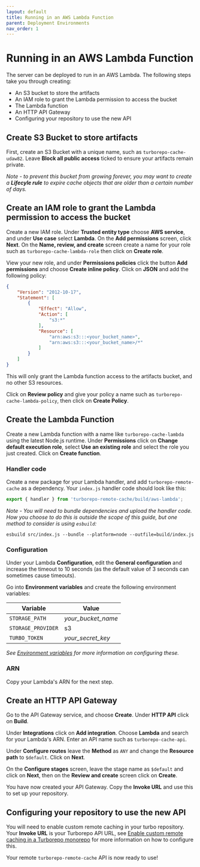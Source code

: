 ```yaml
---
layout: default
title: Running in an AWS Lambda Function
parent: Deployment Environments
nav_order: 1
---
```


# Running in an AWS Lambda Function

The server can be deployed to run in an AWS Lambda. The following steps take you
through creating:

- An S3 bucket to store the artifacts
- An IAM role to grant the Lambda permission to access the bucket
- The Lambda function
- An HTTP API Gateway
- Configuring your repository to use the new API

## Create S3 Bucket to store artifacts
First, create an S3 Bucket with a unique name, such as `turborepo-cache-udaw82`.
Leave **Block all public access** ticked to ensure your artifacts remain
private.

*Note - to prevent this bucket from growing forever, you may want to create a
**Lifecyle rule** to expire cache objects that are older than a certain number
of days.*

## Create an IAM role to grant the Lambda permission to access the bucket
Create a new IAM role. Under **Trusted entity type** choose **AWS service**, and
under **Use case** select **Lambda**. On the **Add permissions** screen, click
**Next**. On the **Name, review, and create** screen create a name for your role
such as `turborepo-cache-lambda-role` then click on **Create role**.

View your new role, and under **Permissions policies** click the button **Add
permissions** and choose **Create inline policy**. Click on **JSON** and add the
following policy:

```json
{
    "Version": "2012-10-17",
    "Statement": [
        {
            "Effect": "Allow",
            "Action": [
                "s3:*"
            ],
            "Resource": [
                "arn:aws:s3:::<your_bucket_name>",
                "arn:aws:s3:::<your_bucket_name>/*"
            ]
        }
    ]
}
```

This will only grant the Lambda function access to the artifacts bucket, and no
other S3 resources.

Click on **Review policy** and give your policy a name such as
`turborepo-cache-lambda-policy`, then click on **Create Policy**.

## Create the Lambda Function

Create a new Lambda function with a name like `turborepo-cache-lambda` using the
latest Node.js runtime. Under **Permissions** click on **Change default
execution role**, select **Use an existing role** and select the role you just
created. Click on **Create function**.

### Handler code

Create a new package for your Lambda handler, and add `turborepo-remote-cache`
as a dependency. Your `index.js` handler code should look like this:

```js
export { handler } from 'turborepo-remote-cache/build/aws-lambda';
```

*Note - You will need to bundle dependencies and upload the handler code. How
you choose to do this is outside the scope of this guide, but one method to
consider is using `esbuild`:*

```
esbuild src/index.js --bundle --platform=node --outfile=build/index.js
```

### Configuration

Under your Lambda **Configuration**, edit the **General configuration** and
increase the timeout to 10 seconds (as the default value of 3 seconds can
sometimes cause timeouts).

Go into **Environment variables** and create the following environment
variables:

| Variable            | Value              |
|--------------------|--------------------|
| `STORAGE_PATH`     | *your_bucket_name* | 
| `STORAGE_PROVIDER` | s3                 |
| `TURBO_TOKEN`      | *your_secret_key*  |

*See [Environment
variables](https://ducktors.github.io/turborepo-remote-cache/environment-variables)
for more information on configuring these.*

### ARN

Copy your Lambda's ARN for the next step.

## Create an HTTP API Gateway

Go to the API Gateway service, and choose **Create**. Under **HTTP API** click
on **Build**. 

Under **Integrations** click on **Add integration**. Choose **Lambda** and
search for your Lambda's ARN. Enter an API name such as `turborepo-cache-api`.

Under **Configure routes** leave the **Method** as `ANY` and change the
**Resource path** to `$default`. Click on **Next**.

On the **Configure stages** screen, leave the stage name as `$default` and click
on **Next**, then on the **Review and create** screen click on **Create**.

You have now created your API Gateway. Copy the **Invoke URL** and use this to
set up your repository.

## Configuring your repository to use the new API

You will need to enable custom remote caching in your turbo repository. Your
**Invoke URL** is your Turborepo API URL, see [Enable custom remote caching in a
Turborepo
monorepo](https://ducktors.github.io/turborepo-remote-cache/custom-remote-caching)
for more information on how to configure this.

Your remote `turborepo-remote-cache` API is now ready to use!
